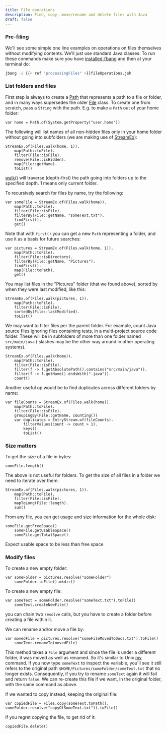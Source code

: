 ```yaml
---
title: File operations
description: Find, copy, move/rename and delete files with Java
draft: false
---
```


### Pre-filing

We'll see some simple one line examples on operations on files themselves without modifying contents. We'll just use
standard Java classes.
To run these commands make sure you have [installed j'bang](https://github.com/maxandersen/jbang#installation) and then
at your terminal do:

```bash
jbang -i {{< ref "processingFiles" >}}fileOperations.jsh
```

### List folders and files

First step is always to create
a [Path](https://docs.oracle.com/en/java/javase/17/docs/api/java.base/java/nio/file/Path.html) that represents a path to
a file or folder, and in many ways supersedes the
older [File](https://docs.oracle.com/en/java/javase/17/docs/api/java.base/java/io/File.html) class. To create one from
scratch, pass a `String` with the path. E.g. to make a `Path` out of your home folder:

```jshelllanguage
var home = Path.of(System.getProperty("user.home"))
```

The following will list names of all non-hidden files only in your home folder without going into subfolders (we are
making use of [StreamEx](https://github.com/amaembo/streamex)):

```jshelllanguage
StreamEx.of(Files.walk(home, 1)).
    map(Path::toFile).
    filter(File::isFile).
    remove(File::isHidden).
    map(File::getName).
    toList()
``` 

[walk()](https://docs.oracle.com/en/java/javase/17/docs/api/java.base/java/nio/file/Files.html#walk(java.nio.file.Path,int,java.nio.file.FileVisitOption...))
will traverse (depth-first) the path going into folders up to the specified depth. 1 means only current folder.

To recursively search for files by name, try the following:

```jshelllanguage
var someFile = StreamEx.of(Files.walk(home)).
    map(Path::toFile).
    filter(File::isFile).
    filterBy(File::getName, "someText.txt").
    findFirst().
    get()
```

Note that with `first()` you can get a new `Path` representing a folder, and use it as a basis for future searches:

```jshelllanguage
var pictures = StreamEx.of(Files.walk(home, 1)).
    map(Path::toFile).
    filter(File::isDirectory).
    filterBy(File::getName, "Pictures").
    findFirst().
    map(File::toPath).
    get()
```

You may list files in the "Pictures" folder (that we found above), sorted by when they were last modified, like this:

```jshelllanguage
StreamEx.of(Files.walk(pictures, 1)).
    map(Path::toFile).
    filter(File::isFile).
    sortedBy(File::lastModified).
    toList()
```

We may want to filter files per the parent folder. For example, count Java source files ignoring files containing tests,
in a multi-project source code folder. These will be in subfolders of more than one folder named `src/main/java` (
slashes may be the other way around in other operating systems).

```jshelllanguage
StreamEx.of(Files.walk(home)).
    map(Path::toFile).
    filter(File::isFile).
    filter(f -> f.getAbsolutePath().contains("src/main/java")).
    filter(f -> f.getName().endsWith(".java")).
    count()
```

Another useful op would be to find duplicates across different folders by name:

```jshelllanguage
var fileCounts = StreamEx.of(Files.walk(home)).
    map(Path::toFile).
    filter(File::isFile).
    groupingBy(File::getName, counting())
    var duplicates = EntryStream.of(fileCounts).
        filterValues(count -> count > 1).
        keys().
        toList()
```

### Size matters

To get the size of a file in bytes:

```jshelllanguage
someFile.length()
```

The above is not useful for folders. To get the size of all files in a folder we need to iterate over them:

```jshelllanguage
StreamEx.of(Files.walk(pictures, 1)).
    map(Path::toFile).
    filter(File::isFile).
    mapToLong(File::length).
    sum()
```

From any file, you can get usage and size information for the whole disk:

```jshelllanguage
someFile.getFreeSpace()
    someFile.getUsableSpace()
    someFile.getTotalSpace()
```

Expect usable space to be less than free space

### Modify files

To create a new empty folder:

```jshelllanguage
var someFolder = pictures.resolve("someFolder")
    someFolder.toFile().mkdir()
```

To create a new empty file:

```jshelllanguage
var someText = someFolder.resolve("someText.txt").toFile()
    someText.createNewFile()
```

you can chain two `resolve` calls, but you have to create a folder before creating a file within it.

We can rename and/or move a file by:

```jshelllanguage
var movedFile = pictures.resolve("someFileMovedToDocs.txt").toFile()
    someText.renameTo(movedFile)
```

This method takes a `File` argument and since the file is under a different folder, it was moved as well as renamed. So
it's similar to Unix [mv](https://en.wikipedia.org/wiki/Mv) command. If you now type `someText` to inspect the variable,
you'll see it still refers to the original path `$HOME/Pictures/someFolder/someText.txt` that no longer exists.
Consequently, if you try to rename `someText` again it will fail and return `false`. We can re-create this file if we
want, in the original folder, with the same command as above.

If we wanted to copy instead, keeping the original file:

```jshelllanguage
var copiedFile = Files.copy(someText.toPath(), someFolder.resolve("copyOfSomeText.txt")).toFile()
```

If you regret copying the file, to get rid of it:

```jshelllanguage
copiedFile.delete()
```
